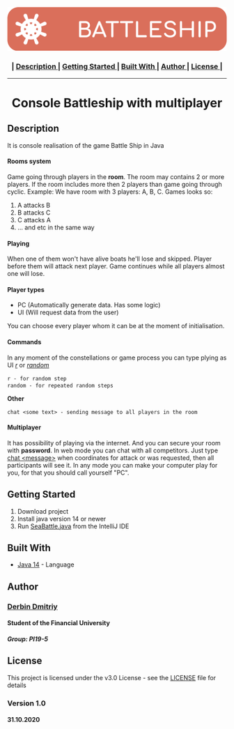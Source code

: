 <img src="https://github.com/T1GIT/T1GIT/raw/main/covers/Sea_Battle.png">

<h3 align="center"> |
    <a href="#Description"> Description </a> |
    <a href="#Getting-Started"> Getting Started </a> |
    <a href="#Built-With"> Built With </a> |
    <a href="#Author"> Author </a> |
    <a href="#License"> License </a> |
</h3> 

------------------------------------------------

<h1 align="center"> Console Battleship with multiplayer </h1>

## Description
It is console realisation of the game Battle Ship in Java

#### Rooms system
Game going through players in the **room**. The room may
contains 2 or more players. If the room includes more
then 2 players than game going through cyclic. Example:
We have room with 3 players: A, B, C.
Games looks so:
1. A attacks B
2. B attacks C
3. C attacks A
4. ... and etc in the same way

#### Playing

When one of them won't have alive boats he'll lose
and skipped. Player before them will attack next
player. Game continues while all players almost one
will lose.

#### Player types

* PC (Automatically generate data. Has some logic)
* UI (Will request data from the user)

You can choose every player whom it can be at 
the moment of initialisation. 

#### Commands

In any moment of the constellations or game process
you can type plying as UI [_r_](#commands) or [_random_](#commands)
```
r - for random step
random - for repeated random steps
```
**Other**
```
chat <some text> - sending message to all players in the room
```

#### Multiplayer

It has possibility of playing via the internet. 
And you can secure your room with **password**. In 
web mode you can chat with all competitors. Just 
type [chat \<message>](#commands) when coordinates for 
attack or was requested, then all participants 
will see it. In any mode you can make your 
computer play for you, for that you should 
call yourself "PC".


## Getting Started

1. Download project
2. Install java version 14 or newer
4. Run [SeaBattle.java](src/seaBattle/SeaBattle.java) from the IntelliJ IDE


## Built With

* [Java 14](https://www.oracle.com/ru/java/) - Language


## Author

### [**Derbin Dmitriy**](https://github.com/T1GIT)

#### Student of the Financial University
##### Group: PI19-5

## License

This project is licensed under the v3.0 License - see the [LICENSE](LICENSE) file for details

### Version 1.0
#### 31.10.2020
